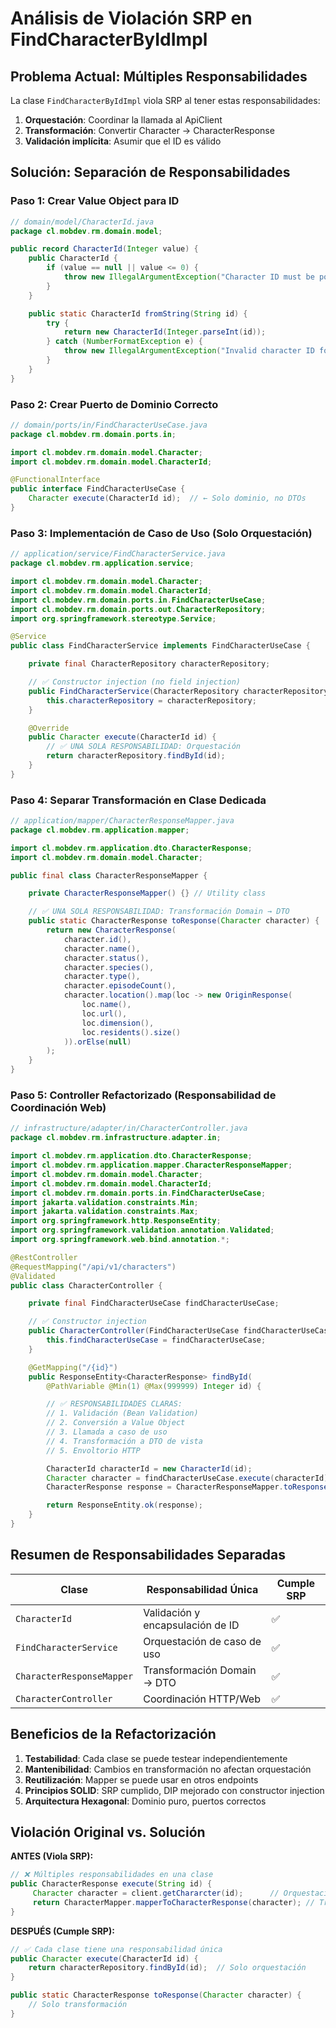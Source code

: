 # Análisis de Violación SRP en FindCharacterByIdImpl

## Problema Actual: Múltiples Responsabilidades

La clase `FindCharacterByIdImpl` viola SRP al tener estas responsabilidades:

1. **Orquestación**: Coordinar la llamada al ApiClient
2. **Transformación**: Convertir Character → CharacterResponse
3. **Validación implícita**: Asumir que el ID es válido

## Solución: Separación de Responsabilidades

### Paso 1: Crear Value Object para ID
```java
// domain/model/CharacterId.java
package cl.mobdev.rm.domain.model;

public record CharacterId(Integer value) {
    public CharacterId {
        if (value == null || value <= 0) {
            throw new IllegalArgumentException("Character ID must be positive");
        }
    }

    public static CharacterId fromString(String id) {
        try {
            return new CharacterId(Integer.parseInt(id));
        } catch (NumberFormatException e) {
            throw new IllegalArgumentException("Invalid character ID format: " + id);
        }
    }
}
```

### Paso 2: Crear Puerto de Dominio Correcto
```java
// domain/ports/in/FindCharacterUseCase.java
package cl.mobdev.rm.domain.ports.in;

import cl.mobdev.rm.domain.model.Character;
import cl.mobdev.rm.domain.model.CharacterId;

@FunctionalInterface
public interface FindCharacterUseCase {
    Character execute(CharacterId id);  // ← Solo dominio, no DTOs
}
```

### Paso 3: Implementación de Caso de Uso (Solo Orquestación)
```java
// application/service/FindCharacterService.java
package cl.mobdev.rm.application.service;

import cl.mobdev.rm.domain.model.Character;
import cl.mobdev.rm.domain.model.CharacterId;
import cl.mobdev.rm.domain.ports.in.FindCharacterUseCase;
import cl.mobdev.rm.domain.ports.out.CharacterRepository;
import org.springframework.stereotype.Service;

@Service
public class FindCharacterService implements FindCharacterUseCase {

    private final CharacterRepository characterRepository;

    // ✅ Constructor injection (no field injection)
    public FindCharacterService(CharacterRepository characterRepository) {
        this.characterRepository = characterRepository;
    }

    @Override
    public Character execute(CharacterId id) {
        // ✅ UNA SOLA RESPONSABILIDAD: Orquestación
        return characterRepository.findById(id);
    }
}
```

### Paso 4: Separar Transformación en Clase Dedicada
```java
// application/mapper/CharacterResponseMapper.java
package cl.mobdev.rm.application.mapper;

import cl.mobdev.rm.application.dto.CharacterResponse;
import cl.mobdev.rm.domain.model.Character;

public final class CharacterResponseMapper {

    private CharacterResponseMapper() {} // Utility class

    // ✅ UNA SOLA RESPONSABILIDAD: Transformación Domain → DTO
    public static CharacterResponse toResponse(Character character) {
        return new CharacterResponse(
            character.id(),
            character.name(),
            character.status(),
            character.species(),
            character.type(),
            character.episodeCount(),
            character.location().map(loc -> new OriginResponse(
                loc.name(),
                loc.url(),
                loc.dimension(),
                loc.residents().size()
            )).orElse(null)
        );
    }
}
```

### Paso 5: Controller Refactorizado (Responsabilidad de Coordinación Web)
```java
// infrastructure/adapter/in/CharacterController.java
package cl.mobdev.rm.infrastructure.adapter.in;

import cl.mobdev.rm.application.dto.CharacterResponse;
import cl.mobdev.rm.application.mapper.CharacterResponseMapper;
import cl.mobdev.rm.domain.model.Character;
import cl.mobdev.rm.domain.model.CharacterId;
import cl.mobdev.rm.domain.ports.in.FindCharacterUseCase;
import jakarta.validation.constraints.Min;
import jakarta.validation.constraints.Max;
import org.springframework.http.ResponseEntity;
import org.springframework.validation.annotation.Validated;
import org.springframework.web.bind.annotation.*;

@RestController
@RequestMapping("/api/v1/characters")
@Validated
public class CharacterController {

    private final FindCharacterUseCase findCharacterUseCase;

    // ✅ Constructor injection
    public CharacterController(FindCharacterUseCase findCharacterUseCase) {
        this.findCharacterUseCase = findCharacterUseCase;
    }

    @GetMapping("/{id}")
    public ResponseEntity<CharacterResponse> findById(
        @PathVariable @Min(1) @Max(999999) Integer id) {

        // ✅ RESPONSABILIDADES CLARAS:
        // 1. Validación (Bean Validation)
        // 2. Conversión a Value Object
        // 3. Llamada a caso de uso
        // 4. Transformación a DTO de vista
        // 5. Envoltorio HTTP

        CharacterId characterId = new CharacterId(id);
        Character character = findCharacterUseCase.execute(characterId);
        CharacterResponse response = CharacterResponseMapper.toResponse(character);

        return ResponseEntity.ok(response);
    }
}
```

## Resumen de Responsabilidades Separadas

| **Clase** | **Responsabilidad Única** | **Cumple SRP** |
|-----------|---------------------------|----------------|
| `CharacterId` | Validación y encapsulación de ID | ✅ |
| `FindCharacterService` | Orquestación de caso de uso | ✅ |
| `CharacterResponseMapper` | Transformación Domain → DTO | ✅ |
| `CharacterController` | Coordinación HTTP/Web | ✅ |

## Beneficios de la Refactorización

1. **Testabilidad**: Cada clase se puede testear independientemente
2. **Mantenibilidad**: Cambios en transformación no afectan orquestación
3. **Reutilización**: Mapper se puede usar en otros endpoints
4. **Principios SOLID**: SRP cumplido, DIP mejorado con constructor injection
5. **Arquitectura Hexagonal**: Dominio puro, puertos correctos

## Violación Original vs. Solución

**ANTES (Viola SRP):**
```java
// ❌ Múltiples responsabilidades en una clase
public CharacterResponse execute(String id) {
     Character character = client.getChararcter(id);      // Orquestación
     return CharacterMapper.mapperToCharacterResponse(character); // Transformación
}
```

**DESPUÉS (Cumple SRP):**
```java
// ✅ Cada clase tiene una responsabilidad única
public Character execute(CharacterId id) {
    return characterRepository.findById(id);  // Solo orquestación
}

public static CharacterResponse toResponse(Character character) {
    // Solo transformación
}
```
